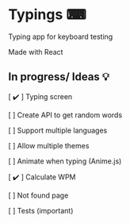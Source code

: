 # Typings ⌨

Typing app for keyboard testing

Made with React

## In progress/ Ideas 💡

[ ✔️ ] Typing screen

[ ] Create API to get random words

[ ] Support multiple languages

[ ] Allow multiple themes

[ ] Animate when typing (Anime.js)

[ ✔️ ] Calculate WPM

[ ] Not found page

[ ] Tests (important)
